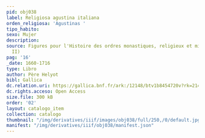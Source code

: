 ```yaml
---
pid: obj038
label: Religiosa agustina italiana
orden_religiosa: 'Agustinas '
tipo_habito: 
sexo: Mujer
description: 
source: Figures pour l'Histoire des ordres monastiques, religieux et militaires (tomo
  II)
pag: '16'
_date: 1660-1716
type: Libro
author: Père Helyot
bibl: Gallica
dc.relation.uri: https://gallica.bnf.fr/ark:/12148/btv1b8454720v?rk=21459;2
dc.rights.acceso: Open Access
size.file: 300 kB
order: '02'
layout: catalogo_item
collection: catalogo
thumbnail: "/img/derivatives/iiif/images/obj038/full/250,/0/default.jpg"
manifest: "/img/derivatives/iiif/obj038/manifest.json"
---
```


